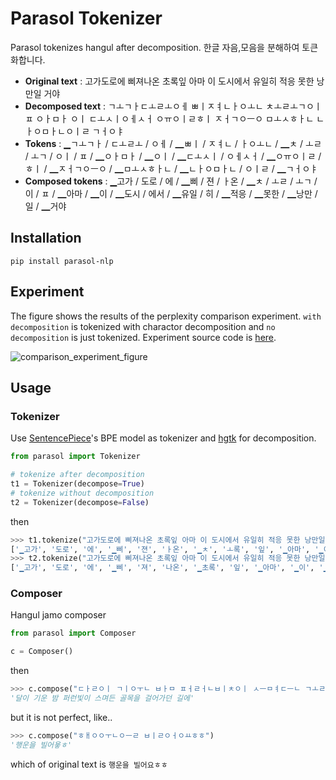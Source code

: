 Parasol Tokenizer
================

Parasol tokenizes hangul after decomposition.
한글 자음,모음을 분해하여 토큰화합니다.

* __Original text__ : 고가도로에 삐져나온 초록잎 아마 이 도시에서 유일히 적응 못한 낭만일 거야
* __Decomposed text__ : ㄱㅗㄱㅏㄷㅗㄹㅗㅇㅔ ㅃㅣㅈㅕㄴㅏㅇㅗㄴ ㅊㅗㄹㅗㄱㅇㅣㅍ ㅇㅏㅁㅏ ㅇㅣ ㄷㅗㅅㅣㅇㅔㅅㅓ ㅇㅠㅇㅣㄹㅎㅣ ㅈㅓㄱㅇㅡㅇ ㅁㅗㅅㅎㅏㄴ ㄴㅏㅇㅁㅏㄴㅇㅣㄹ ㄱㅓㅇㅑ
* __Tokens__ : ▁ㄱㅗㄱㅏ / ㄷㅗㄹㅗ / ㅇㅔ / ▁ㅃㅣ / ㅈㅕㄴ / ㅏㅇㅗㄴ / ▁ㅊ / ㅗㄹ / ㅗㄱ / ㅇㅣ / ㅍ / ▁ㅇㅏㅁㅏ / ▁ㅇㅣ / ▁ㄷㅗㅅㅣ / ㅇㅔㅅㅓ / ▁ㅇㅠㅇㅣㄹ / ㅎㅣ / ▁ㅈㅓㄱㅇㅡㅇ / ▁ㅁㅗㅅㅎㅏㄴ / ▁ㄴㅏㅇㅁㅏㄴ / ㅇㅣㄹ / ▁ㄱㅓㅇㅑ
* __Composed tokens__ : ▁고가 / 도로 / 에 / ▁삐 / 젼 / ㅏ온 / ▁ㅊ / ㅗㄹ / ㅗㄱ / 이 / ㅍ / ▁아마 / ▁이 / ▁도시 / 에서 / ▁유일 / 히 / ▁적응 / ▁못한 / ▁낭만 / 일 / ▁거야




## Installation

    pip install parasol-nlp

## Experiment

The figure shows the results of the perplexity comparison experiment. `with decomposition` is tokenized with charactor decomposition and `no decomposition` is just tokenized.
Experiment source code is [here](https://colab.research.google.com/drive/1aWNE53R9BO1wT4YilO9i1-hF5gIxxr5W).

![comparison_experiment_figure](https://user-images.githubusercontent.com/5267023/72793967-84d02200-3c7e-11ea-9ba5-ac8fd3a08031.png)

## Usage

### Tokenizer

Use [SentencePiece](https://github.com/google/sentencepiece)'s BPE model as tokenizer and [hgtk](https://github.com/bluedisk/hangul-toolkit) for decomposition.

```python
from parasol import Tokenizer

# tokenize after decomposition  
t1 = Tokenizer(decompose=True)
# tokenize without decomposition
t2 = Tokenizer(decompose=False)
```

then

```python
>>> t1.tokenize("고가도로에 삐져나온 초록잎 아마 이 도시에서 유일히 적응 못한 낭만일 거야")
['▁고가', '도로', '에', '▁삐', '젼', 'ㅏ온', '▁ㅊ', 'ㅗ록', '잎', '▁아마', '▁이', '▁도시', '에서', '▁유일', '히', '▁적응', '▁못한', '▁낭만', '일', '▁거야']
>>> t2.tokenize("고가도로에 삐져나온 초록잎 아마 이 도시에서 유일히 적응 못한 낭만일 거야")
['▁고가', '도로', '에', '▁삐', '져', '나온', '▁초록', '잎', '▁아마', '▁이', '▁도시', '에서', '▁유일', '히', '▁적응', '▁못한', '▁낭만', '일', '▁거야']
```

### Composer

Hangul jamo composer

```python
from parasol import Composer

c = Composer()
```

then

```python
>>> c.compose("ㄷㅏㄹㅇㅣ ㄱㅣㅇㅜㄴ ㅂㅏㅁ ㅍㅓㄹㅓㄴㅂㅣㅊㅇㅣ ㅅㅡㅁㅕㄷㅡㄴ ㄱㅗㄹㅁㅗㄱㅇㅡㄹ ㄱㅓㄹㅇㅓㄱㅏㄷㅓㄴ ㄱㅣㄹㅇㅔ")
'달이 기운 밤 퍼런빛이 스며든 골목을 걸어가던 길에'
```

but it is not perfect, like..

```python
>>> c.compose("ㅎㅐㅇㅇㅜㄴㅇㅡㄹ ㅂㅣㄹㅇㅓㅇㅛㅎㅎ")
'행운을 빌어욯ㅎ'
```

which of original text is `행운을 빌어요ㅎㅎ`

